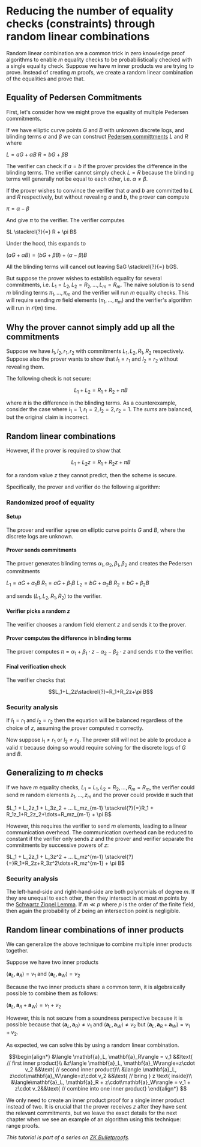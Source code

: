 # Reducing the number of equality checks (constraints) through random linear combinations

Random linear combination are a common trick in zero knowledge proof algorithms to enable $m$ equality checks to be probabilistically checked with a single equality check. Suppose we have $m$ inner products we are trying to prove. Instead of creating $m$ proofs, we create a random linear combination of the equalities and prove that.

## Equality of Pedersen Commitments
First, let's consider how we might prove the equality of multiple Pedersen commitments.

If we have elliptic curve points $G$ and $B$ with unknown discrete logs, and blinding terms $\alpha$ and $\beta$ we can construct [Pedersen committments](https://www.rareskills.io/post/pedersen-commitment) $L$ and $R$ where

$L = aG + \alpha B$
$R = bG + \beta B$

The verifier can check if $a = b$ if the prover provides the difference in the blinding terms. The verifier cannot simply check $L = R$ because the blinding terms will generally not be equal to each other, i.e. $\alpha \neq \beta$.

If the prover wishes to convince the verifier that $a$ and $b$ are committed to $L$ and $R$ respectively, but without revealing $a$ and $b$, the prover can compute

$\pi = \alpha - \beta$

And give $\pi$ to the verifier. The verifier computes

$L \stackrel{?}{=} R + \pi B$

Under the hood, this expands to

$(aG + \alpha B) = (bG + \beta B) + (\alpha - \beta) B$

All the blinding terms will cancel out leaving $aG \stackrel{?}{=} bG$.

But suppose the prover wishes to establish equality for several commitments, i.e. $L_1 = L_2, L_2 = R_2, ..., L_m = R_m$. The naïve solution is to send $m$ blinding terms $\pi_1,...,\pi_m$ and the verifier will run $m$ equality checks. This will require sending $m$ field elements ($\pi_1,...,\pi_m$) and the verifier's algorithm will run in $\mathcal{O}(m)$ time.

## Why the prover cannot simply add up all the commitments
Suppose we have $l_1, l_2, r_1, r_2$ with commitments $L_1, L_2, R_1, R_2$ respectively. Suppose also the prover wants to show that $l_1 = r_1$ and $l_2 = r_2$ without revealing them.

The following check is not secure:

$$L_1 + L_2 = R_1 + R_2 + \pi B$$

where $\pi$ is the difference in the blinding terms. As a counterexample, consider the case where $l_1 = 1, r_1 = 2, l_2 = 2, r_2 = 1$. The *sums* are balanced, but the original claim is incorrect.

## Random linear combinations
However, if the prover is required to show that

$$L_1 + L_2z = R_1 + R_2z + \pi B$$

for a random value $z$ they cannot predict, then the scheme is secure.

Specifically, the prover and verifier do the following algorithm:

### Randomized proof of equality
#### Setup
The prover and verifier agree on elliptic curve points $G$ and $B$, where the discrete logs are unknown.

#### Prover sends commitments
The prover generates blinding terms $\alpha_1, \alpha_2, \beta_1, \beta_2$ and creates the Pedersen commitments

$L_1 = aG + \alpha_1 B$
$R_1 = aG + \beta_1 B$
$L_2 = bG + \alpha_2 B$
$R_2 = bG + \beta_2 B$

and sends $(L_1, L_2, R_1, R_2)$ to the verifier.

#### Verifier picks a random $z$
The verifier chooses a random field element $z$ and sends it to the prover.

#### Prover computes the difference in blinding terms
The prover computes $\pi = \alpha_1+\beta_1\cdot z-\alpha_2-\beta_2\cdot z$ and sends $\pi$ to the verifier.

#### Final verification check
The verifier checks that

$$L_1+L_2z\stackrel{?}=R_1+R_2z+\pi B$$

### Security analysis
If $l_1 = r_1$ and $l_2 = r_2$ then the equation will be balanced regardless of the choice of $z$, assuming the prover computed $\pi$ correctly.

Now suppose $l_1\neq r_1$ or $l_2 \neq r_2$. The prover still will not be able to produce a valid $\pi$ because doing so would require solving for the discrete logs of $G$ and $B$.

## Generalizing to $m$ checks

If we have $m$ equality checks, $L_1 = L_1, L_2 = R_2, ..., R_m = R_m$, the verifier could send $m$ random elements $z_1,\dots,z_m$ and the prover could provide $\pi$ such that

$L_1 + L_2z_1 + L_3z_2 + ... L_mz_{m-1} \stackrel{?}{=}R_1 + R_1z_1+R_2z_2+\dots+R_mz_{m-1} + \pi B$

However, this requires the verifier to send $m$ elements, leading to a linear communication overhead. The communication overhead can be reduced to constant if the verifier only sends $z$ and the prover and verifier separate the commitments by successive powers of $z$:

$L_1 + L_2z_1 + L_3z^2 + ... L_mz^{m-1} \stackrel{?}{=}R_1+R_2z+R_3z^2\dots+R_mz^{m-1} + \pi B$

### Security analysis
The left-hand-side and right-hand-side are both polynomials of degree $m$. If they are unequal to each other, then they intersect in at most $m$ points by the [Schwartz Zippel Lemma](https://www.rareskills.io/post/schwartz-zippel-lemma). If $m\ll p$ where $p$ is the order of the finite field, then again the probability of $z$ being an intersection point is negligible.

## Random linear combinations of inner products

We can generalize the above technique to combine multiple inner products together.
 
Suppose we have two inner products

$\langle \mathbf{a}_L, \mathbf{a}_R\rangle = v_1$ and $\langle \mathbf{a}_L, \mathbf{a}_W\rangle=v_2$

Because the two inner products share a common term, it is algebraically possible to combine them as follows:

$\langle\mathbf{a}_L, \mathbf{a}_R + \mathbf{a}_W\rangle = v_1 + v_2$

However, this is not secure from a soundness perspective because it is possible because that $\langle \mathbf{a}_L, \mathbf{a}_R\rangle \neq v_1$ and $\langle \mathbf{a}_L, \mathbf{a}_W\rangle\neq v_2$ but $\langle\mathbf{a}_L, \mathbf{a}_R + \mathbf{a}_W\rangle = v_1 + v_2$.

As expected, we can solve this by using a random linear combination.

$$\begin{align*}
&\langle \mathbf{a}_L, \mathbf{a}_R\rangle = v_1 &&\text{ // first inner product}\\
&z\langle \mathbf{a}_L, \mathbf{a}_W\rangle=z\cdot v_2 &&\text{ // second inner product}\\
&\langle \mathbf{a}_L, z\cdot\mathbf{a}_W\rangle=z\cdot v_2 &&\text{ // bring } z \text{ inside}\\
&\langle\mathbf{a}_L, \mathbf{a}_R + z\cdot\mathbf{a}_W\rangle = v_1 + z\cdot v_2&&\text{ // combine into one inner product}
\end{align*}
$$

We only need to create an inner product proof for a single inner product instead of two. It is crucial that the prover receives $z$ after they have sent the relevant commitments, but we leave the exact details for the next chapter when we see an example of an algorithm using this technique: range proofs.

*This tutorial is part of a series on [ZK Bulletproofs](rareskills.io/post/bulletproofs-zk).*

